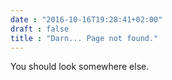 ```yaml
---
date : "2016-10-16T19:28:41+02:00"
draft : false
title : "Darn... Page not found."
---
```


You should look somewhere else.